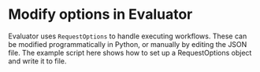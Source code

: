 # Modify options in Evaluator

Evaluator uses `RequestOptions` to handle executing workflows. These can be modified programmatically in Python, or manually by editing the JSON file. The example script here shows how to set up a RequestOptions object and write it to file.
